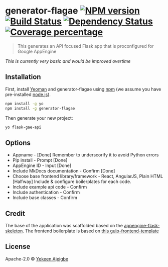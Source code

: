# generator-flagae [![NPM version][npm-image]][npm-url] [![Build Status][travis-image]][travis-url] [![Dependency Status][daviddm-image]][daviddm-url] [![Coverage percentage][coveralls-image]][coveralls-url]
> This generates an API focused Flask app that is proconfigured for Google AppEngine

_This is currently very basic and would be improved overtime_

## Installation

First, install [Yeoman](http://yeoman.io) and generator-flagae using [npm](https://www.npmjs.com/) (we assume you have pre-installed [node.js](https://nodejs.org/)).

```bash
npm install -g yo
npm install -g generator-flagae
```

Then generate your new project:

```bash
yo flask-gae-api
```

## Options
- Appname - [Done] Remember to underscorify it to avoid Python errors
- Pip install - Prompt [Done]
- AppEngine ID - Input [Done]
- Include MkDocs documentation - Confirm [Done]
- Choose base frontend library/framework - React, AngularJS, Plain HTML [Halfway] Include & configure boilerplates for each code.
- Include example api code - Confirm
- Include authentication - Confirm
- Include base classes - Confirm


## Credit
The base of the application was scaffolded based on the [appengine-flask-skeleton](https://github.com/GoogleCloudPlatform/appengine-flask-skeleton). The frontend boilerplate is based on [this gulp-frontend-template](https://github.com/dmnsgn/gulp-frontend-boilerplate)

## License

Apache-2.0 © [Yekeen Ajeigbe](yekeen.me)


[npm-image]: https://badge.fury.io/js/generator-flagae.svg
[npm-url]: https://npmjs.org/package/generator-flagae
[travis-image]: https://travis-ci.org/klummy/generator-flagae.svg?branch=master
[travis-url]: https://travis-ci.org/klummy/generator-flagae
[daviddm-image]: https://david-dm.org/klummy/generator-flagae.svg?theme=shields.io
[daviddm-url]: https://david-dm.org/klummy/generator-flagae
[coveralls-image]: https://coveralls.io/repos/klummy/generator-flagae/badge.svg
[coveralls-url]: https://coveralls.io/r/klummy/generator-flagae

